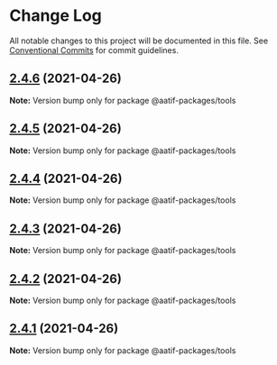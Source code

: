 # Change Log

All notable changes to this project will be documented in this file.
See [Conventional Commits](https://conventionalcommits.org) for commit guidelines.

## [2.4.6](https://github.com/aatifbandey/mono-react/compare/@aatif-packages/tools@2.4.5...@aatif-packages/tools@2.4.6) (2021-04-26)

**Note:** Version bump only for package @aatif-packages/tools





## [2.4.5](https://github.com/aatifbandey/mono-react/compare/@aatif-packages/tools@2.4.4...@aatif-packages/tools@2.4.5) (2021-04-26)

**Note:** Version bump only for package @aatif-packages/tools





## [2.4.4](https://github.com/aatifbandey/mono-react/compare/@aatif-packages/tools@2.4.3...@aatif-packages/tools@2.4.4) (2021-04-26)

**Note:** Version bump only for package @aatif-packages/tools





## [2.4.3](https://github.com/aatifbandey/mono-react/compare/@aatif-packages/tools@2.4.2...@aatif-packages/tools@2.4.3) (2021-04-26)

**Note:** Version bump only for package @aatif-packages/tools





## [2.4.2](https://github.com/aatifbandey/mono-react/compare/@aatif-packages/tools@2.4.1...@aatif-packages/tools@2.4.2) (2021-04-26)

**Note:** Version bump only for package @aatif-packages/tools





## [2.4.1](https://github.com/aatifbandey/mono-react/compare/@aatif-packages/tools@2.4.0...@aatif-packages/tools@2.4.1) (2021-04-26)

**Note:** Version bump only for package @aatif-packages/tools
